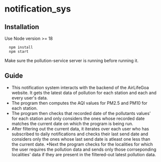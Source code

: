 # notification_sys

## Installation

Use Node version >= 18

```
  npm install
  npm start
```

Make sure the pollution-service server is running before running it.

## Guide

* This notification system interacts with the backend of the AirLifeGoa website. It gets the latest data of pollution for each station and each and every user's data. 
* The program then computes the AQI values for PM2.5 and PM10 for each station. 
* The program then checks that recorded date of the pollutants values' for each station and only considers the ones whose recorded date matches the current date on which the program is being run.
* After filtering out the current data, it iterates over each user who has subscribed to daily notifications and checks their last send date and considers only the ones whose last send date is atleast one less than the current date.
*Next the program checks for the localities for which the user requires the pollution data and sends only those corrseponding localities' data if they are present in the filtered-out latest pollution data.

